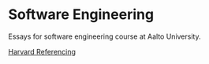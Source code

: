 # Software Engineering
Essays for software engineering course at Aalto University.

[Harvard Referencing](https://www.gcu.ac.uk/library/subjecthelp/referencing/harvardreferencing/)
